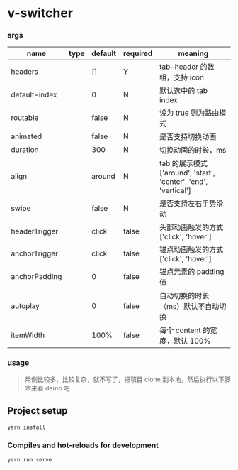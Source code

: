 # v-switcher

### args
| name | type | default  | required | meaning |
| --- | --- | --- | --- | --- |
| headers | <Array> | [] | Y | tab-header 的数组，支持 icon |
| default-index | <Number> | 0 | N | 默认选中的 tab index |
| routable | <Boolean> | false | N | 设为 true 则为路由模式 |
| animated | <Boolean> | false | N | 是否支持切换动画 | 
| duration | <Number> | 300 | N | 切换动画的时长，ms |
| align | <String> | around | N | tab 的展示模式 ['around', 'start', 'center', 'end', 'vertical'] |
| swipe | <Boolean> | false | N | 是否支持左右手势滑动 | 
| headerTrigger | <String> | click | false | 头部动画触发的方式 ['click', 'hover'] |
| anchorTrigger | <String> | click | false | 锚点动画触发的方式 ['click', 'hover'] |
| anchorPadding | <Number> | 0 | false | 锚点元素的 padding 值 |
| autoplay | <Number> | 0 | false | 自动切换的时长（ms）默认不自动切换 |
| itemWidth | <String> | 100% | false | 每个 content 的宽度，默认 100% |

### usage
> 用例比较多，比较复杂，就不写了，把项目 clone 到本地，然后执行以下脚本来看 demo 吧

## Project setup
```
yarn install
```

### Compiles and hot-reloads for development
```
yarn run serve
```
